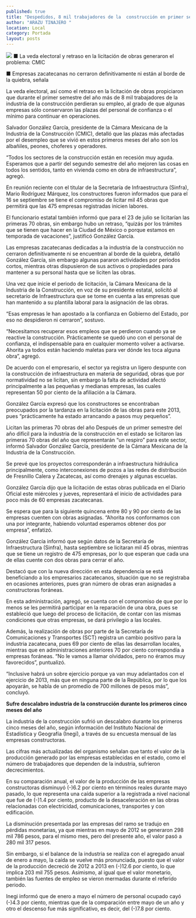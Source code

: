 ```yaml
---
published: true
title: "Despedidos, 8 mil trabajadores de la  construcción en primer semestre del año"
author: "ARAZU TINAJERO "
location: Local
category: Portada
layout: posts
---
```


![](http://i.imgur.com/XYrw22Km.jpg)
■ La veda electoral y retraso en la licitación de obras generaron el problema: CMIC

■ Empresas zacatecanas no cerraron definitivamente ni están al borde de la quiebra, señala

La veda electoral, así como el retraso en la licitación de obras propiciaron que durante el primer semestre del año más de 8 mil trabajadores de la industria de la construcción perdieran su empleo, al grado de que algunas empresas sólo conservaron las plazas del personal de confianza o el mínimo para continuar en operaciones.

Salvador González García, presidente de la Cámara Mexicana de la Industria de la Construcción (CMIC), detalló que las plazas más afectadas por el desempleo que se vivió en estos primeros meses del año son los albañiles, peones, choferes y operadores.

“Todos los sectores de la construcción están en recesión muy aguda. Esperamos que a partir del segundo semestre del año mejoren las cosas en todos los sentidos, tanto en vivienda como en obra de infraestructura”, agregó.

En reunión reciente con el titular de la Secretaría de Infraestructura (Sinfra), Mario Rodríguez Márquez, los constructores fueron informados que para el 16 se septiembre se tiene el compromiso de licitar mil 45 obras que permitirá que las 475 empresas registradas inicien labores.

El funcionario estatal también informó que para el 23 de julio se licitarían las primeras 70 obras, sin embargo hubo un retraso, “quizás por los trámites que se tienen que hacer en la Ciudad de México o porque estamos en temporada de vacaciones”, justificó González García.

Las empresas zacatecanas dedicadas a la industria de la construcción no cerraron definitivamente ni se encuentran al borde de la quiebra, detalló González García, sin embargo algunas pararon actividades por periodos cortos, mientras otras dispusieron de sus activos o propiedades para mantener a su personal hasta que se liciten las obras.

Una vez que inicie el periodo de licitación, la Cámara Mexicana de la Industria de la Construcción, en voz de su presidente estatal, solicitó al secretario de Infraestructura que se tome en cuenta a las empresas que han mantenido a su plantilla laboral para la asignación de las obras. 

“Esas empresas le han apostado a la confianza en Gobierno del Estado, por eso no despidieron ni cerraron”, sostuvo.

“Necesitamos recuperar esos empleos que se perdieron cuando ya se reactive la construcción. Prácticamente se quedó uno con el personal de confianza, el indispensable para en cualquier momento volver a activarse. Ahorita ya todos están haciendo maletas para ver dónde les toca alguna obra”, agregó.

De acuerdo con el empresario, el sector ya registra un ligero despunte con la construcción de infraestructura en materia de seguridad, obras que por normatividad no se licitan, sin embargo la falta de actividad afectó principalmente a las pequeñas y medianas empresas, las cuales representan 50 por ciento de la afiliación a la Cámara.

González García expresó que los constructores se encontraban preocupados por la tardanza en la licitación de las obras para este 2013, pues “prácticamente ha estado arrancando a pasos muy pequeños”.

Licitan las primeras 70 obras del año 
Después de un primer semestre del año difícil para la industria de la construcción en el estado se licitaron las primeras 70 obras del año que representarán “un respiro” para este sector, informó Salvador González García, presidente de la Cámara Mexicana de la Industria de la Construcción.

Se prevé que los proyectos corresponderán a infraestructura hidráulica principalmente, como interconexiones de pozos a las redes de distribución de Fresnillo Calera y Zacatecas, así como drenajes y algunas escuelas.

González García dijo que la licitación de estas obras publicada en el Diario Oficial este miércoles y jueves, representará el inicio de actividades para poco más de 60 empresas zacatecanas.

Se espera que para la siguiente quincena entre 80 y 90 por ciento de las empresas cuenten con obras asignadas. “Ahorita nos conformamos con una por integrante, habiendo voluntad esperamos obtener dos por empresa”, enfatizó.

González García informó que según datos de la Secretaría de Infraestructura (Sinfra), hasta septiembre se licitaran mil 45 obras, mientras que se tiene un registro de 475 empresas, por lo que esperan que cada una de ellas cuente con dos obras para cerrar el año.

Destacó que con la nueva dirección en esta dependencia se está beneficiando a los empresarios zacatecanos, situación que no se registraba en ocasiones anteriores, pues gran número de obras eran asignadas a constructoras foráneas.

En esta administración, agregó, se cuenta con el compromiso de que por lo menos se les permitirá participar en la reparación de una obra, pues se estableció que luego del proceso de licitación, de contar con las mismas condiciones que otras empresas, se dará privilegio a las locales.

Además, la realización de obras por parte de la Secretaría de Comunicaciones y Transportes (SCT) registra un cambio positivo para la industria zacatecana, pues 69 por ciento de ellas las desarrollan locales, mientras que en administraciones anteriores 70 por ciento correspondía a empresas foráneas. “No le vamos a llamar olvidados, pero no éramos muy favorecidos”, puntualizó.

“Inclusive habrá un sobre ejercicio porque ya van muy adelantados con el ejercicio de 2013, más que en ninguna parte de la República, por lo que los apoyarán, se habla de un promedio de 700 millones de pesos más”, concluyó.

**Sufre descalabro industria de la construcción durante los primeros cinco meses del año**

La industria de la construcción sufrió un descalabro durante los primeros cinco meses del año, según información del Instituto Nacional de Estadística y Geografía (Inegi), a través de su encuesta mensual de las empresas constructoras.

Las cifras más actualizadas del organismo señalan que tanto el valor de la producción generado por las empresas establecidas en el estado, como el número de trabajadores que dependen de la industria, sufrieron decrecimientos.

En su comparación anual, el valor de la producción de las empresas constructoras disminuyó (-)6.2 por ciento en términos reales durante mayo pasado, lo que representa una caída superior a la registrada a nivel nacional que fue de (-)1.4 por ciento, producto de la desaceleración en las obras relacionadas con electricidad, comunicaciones, transportes y con edificación.

La disminución presentada por las empresas del ramo se tradujo en pérdidas monetarias, ya que mientras en mayo de 2012 se generaron 298 mil 786 pesos, para el mismo mes, pero del presente año, el valor pasó a 280 mil 317 pesos.

Sin embargo, si el balance de la industria se realiza con el agregado anual de enero a mayo, la caída se vuelve más pronunciada, puesto que el valor de la producción decreció de 2012 a 2013 en (-)12.6 por ciento, lo que implica 203 mil 755 pesos.
Asimismo, al igual que el valor monetario, también las fuentes de empleo se vieron mermadas durante el referido periodo. 

Inegi informó que de enero a mayo el número de personal ocupado cayó (-)4.3 por ciento, mientras que de la comparación entre mayo de un año y otro el descenso fue más significativo, es decir, del (-)7.8 por ciento.
